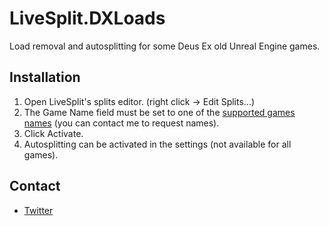 # LiveSplit.DXLoads
Load removal and autosplitting for some Deus Ex old Unreal Engine games.

Installation
------------
1. Open LiveSplit's splits editor. (right click -> Edit Splits...)
2. The Game Name field must be set to one of the [supported games names](https://github.com/Dalet/LiveSplit.UnrealLoads/wiki) (you can contact me to request names).
3. Click Activate.
4. Autosplitting can be activated in the settings (not available for all games).

Contact
-------
* [Twitter](https://twitter.com/Dalleth_)
